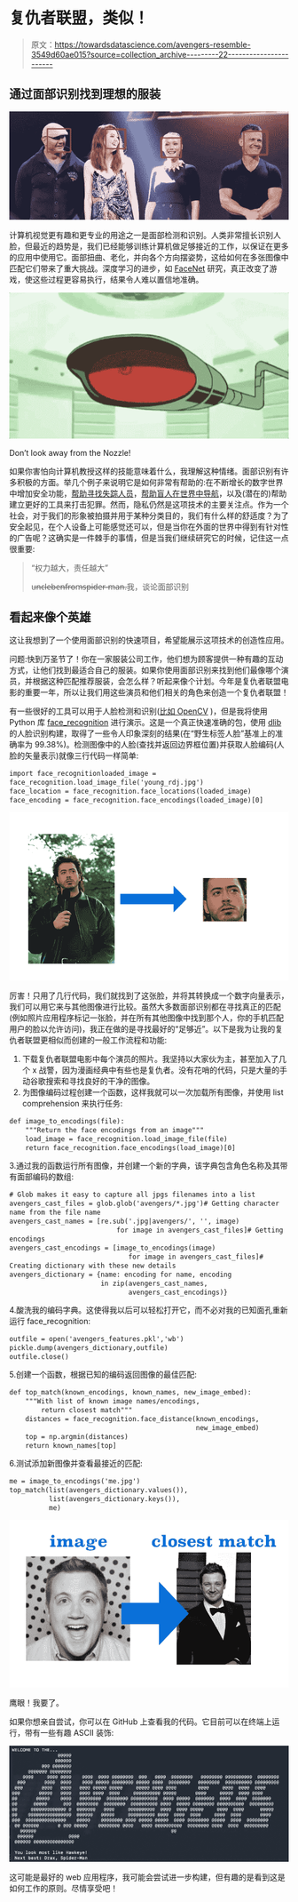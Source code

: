 # 复仇者联盟，类似！

> 原文：<https://towardsdatascience.com/avengers-resemble-3549d60ae015?source=collection_archive---------22----------------------->

## 通过面部识别找到理想的服装

![](img/18e243befa1fc2e29f494924b3da8ebb.png)

计算机视觉更有趣和更专业的用途之一是面部检测和识别。人类非常擅长识别人脸，但最近的趋势是，我们已经能够训练计算机做足够接近的工作，以保证在更多的应用中使用它。面部扭曲、老化，并向各个方向摆姿势，这给如何在多张图像中匹配它们带来了重大挑战。深度学习的进步，如 [FaceNet](https://arxiv.org/pdf/1503.03832.pdf) 研究，真正改变了游戏，使这些过程更容易执行，结果令人难以置信地准确。

![](img/a7dc522eab694388a2bc83f50cbf34ad.png)

Don’t look away from the Nozzle!

如果你害怕向计算机教授这样的技能意味着什么，我理解这种情绪。面部识别有许多积极的方面。举几个例子来说明它是如何非常有帮助的:在不断增长的数字世界中增加安全功能，[帮助寻找失踪人员](https://www.independent.co.uk/life-style/gadgets-and-tech/news/india-police-missing-children-facial-recognition-tech-trace-find-reunite-a8320406.html)，[帮助盲人在世界中导航](https://www.fastcompany.com/3050622/a-new-facial-recognition-mobile-app-from-listerine-helps-blind-people-see-smiles)，以及(潜在的)帮助建立更好的工具来打击犯罪。然而，隐私仍然是这项技术的主要关注点。作为一个社会，对于我们的形象被拍摄并用于某种分类目的，我们有什么样的舒适度？为了安全起见，在个人设备上可能感觉还可以，但是当你在外面的世界中得到有针对性的广告呢？这确实是一件棘手的事情，但是当我们继续研究它的时候，记住这一点很重要:

> “权力越大，责任越大”
> 
> u̶n̶c̶l̶e̶̶b̶e̶n̶̶f̶r̶o̶m̶̶s̶p̶i̶d̶e̶r̶-̶m̶a̶n̶.我，谈论面部识别

## 看起来像个英雄

这让我想到了一个使用面部识别的快速项目，希望能展示这项技术的创造性应用。

问题:快到万圣节了！你在一家服装公司工作，他们想为顾客提供一种有趣的互动方式，让他们找到最适合自己的服装。如果你使用面部识别来找到他们最像哪个演员，并根据这种匹配推荐服装，会怎么样？听起来像个计划。今年是复仇者联盟电影的重要一年，所以让我们用这些演员和他们相关的角色来创造一个复仇者联盟！

有一些很好的工具可以用于人脸检测和识别([比如 OpenCV](https://opencv.org/) )，但是我将使用 Python 库 [face_recognition](https://github.com/ageitgey/face_recognition) 进行演示。这是一个真正快速准确的包，使用 [dlib](http://dlib.net/) 的人脸识别构建，取得了一些令人印象深刻的结果(在“野生标签人脸”基准上的准确率为 99.38%)。检测图像中的人脸(查找并返回边界框位置)并获取人脸编码(人脸的矢量表示)就像三行代码一样简单:

```
import face_recognitionloaded_image = face_recognition.load_image_file('young_rdj.jpg')
face_location = face_recognition.face_locations(loaded_image)
face_encoding = face_recognition.face_encodings(loaded_image)[0]
```

![](img/6da43ad1d979085809533738959e6c10.png)

厉害！只用了几行代码，我们就找到了这张脸，并将其转换成一个数字向量表示，我们可以用它来与其他图像进行比较。虽然大多数面部识别都在寻找真正的匹配(例如照片应用程序标记一张脸，并在所有其他图像中找到那个人，你的手机匹配用户的脸以允许访问)，我正在做的是寻找最好的“足够近”。以下是我为让我的复仇者联盟更相似而创建的一般工作流程和功能:

1.  下载复仇者联盟电影中每个演员的照片。我坚持以大家伙为主，甚至加入了几个 x 战警，因为漫画经典中有些也是复仇者。没有花哨的代码，只是大量的手动谷歌搜索和寻找良好的干净的图像。
2.  为图像编码过程创建一个函数，这样我就可以一次加载所有图像，并使用 list comprehension 来执行任务:

```
def image_to_encodings(file):
    """Return the face encodings from an image"""
    load_image = face_recognition.load_image_file(file)
    return face_recognition.face_encodings(load_image)[0]
```

3.通过我的函数运行所有图像，并创建一个新的字典，该字典包含角色名称及其带有面部编码的数组:

```
# Glob makes it easy to capture all jpgs filenames into a list
avengers_cast_files = glob.glob('avengers/*.jpg')# Getting character name from the file name
avengers_cast_names = [re.sub('.jpg|avengers/', '', image)
                           for image in avengers_cast_files]# Getting encodings
avengers_cast_encodings = [image_to_encodings(image)
                              for image in avengers_cast_files]# Creating dictionary with these new details
avengers_dictionary = {name: encoding for name, encoding 
                       in zip(avengers_cast_names, 
                              avengers_cast_encodings)}
```

4.酸洗我的编码字典。这使得我以后可以轻松打开它，而不必对我的已知面孔重新运行 face_recognition:

```
outfile = open('avengers_features.pkl','wb')
pickle.dump(avengers_dictionary,outfile)
outfile.close()
```

5.创建一个函数，根据已知的编码返回图像的最佳匹配:

```
def top_match(known_encodings, known_names, new_image_embed):
    """With list of known image names/encodings, 
        return closest match"""
    distances = face_recognition.face_distance(known_encodings, 
                                               new_image_embed)
    top = np.argmin(distances)
    return known_names[top]
```

6.测试添加新图像并查看最接近的匹配:

```
me = image_to_encodings('me.jpg')
top_match(list(avengers_dictionary.values()),
          list(avengers_dictionary.keys()),
          me)
```

![](img/8580df02b973e82c6dc27b7f40e196a9.png)

鹰眼！我要了。

如果你想亲自尝试，你可以在 GitHub 上查看我的代码。它目前可以在终端上运行，带有一些有趣 ASCII 装饰:

![](img/1cff35daa6c05eee9420fb2a5bd7a96d.png)

这可能是最好的 web 应用程序，我可能会尝试进一步构建，但有趣的是看到这是如何工作的原则。尽情享受吧！